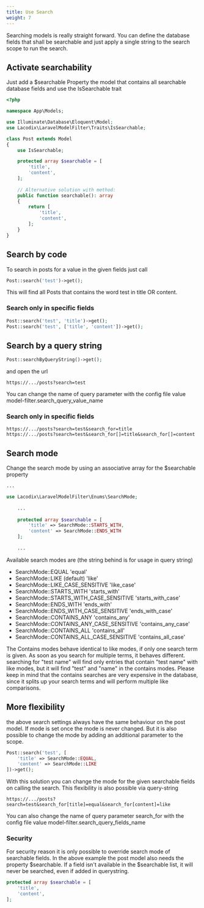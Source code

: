 ```yaml
---
title: Use Search
weight: 7
---
```


Searching models is really straight forward. You can define the database fields that shall be searchable and just apply
a single string to the search scope to run the search.

## Activate searchability

Just add a $searchable Property the model that contains all searchable database fields and use the IsSearchable trait

```php
<?php

namespace App\Models;

use Illuminate\Database\Eloquent\Model;
use Lacodix\LaravelModelFilter\Traits\IsSearchable;

class Post extends Model
{
    use IsSearchable;

    protected array $searchable = [
        'title',
        'content',
    ];
    
    // Alternative solution with method:
    public function searchable(): array
    {
        return [
            'title',
            'content',
        ];
    }
}
```

## Search by code

To search in posts for a value in the given fields just call

```php
Post::search('test')->get();
```

This will find all Posts that contains the word test in title OR content.

### Search only in specific fields

```php
Post::search('test', 'title')->get();
Post::search('test', ['title', 'content'])->get();
```

## Search by a query string

```php
Post::searchByQueryString()->get();
```

and open the url

```
https://.../posts?search=test
```

You can change the name of query parameter with the config file value model-filter.search_query_value_name

### Search only in specific fields

```
https://.../posts?search=test&search_for=title
https://.../posts?search=test&search_for[]=title&search_for[]=content
```

## Search mode

Change the search mode by using an associative array for the $searchable property

```php
...

use Lacodix\LaravelModelFilter\Enums\SearchMode;
    
    ...
     
    protected array $searchable = [
        'title' => SearchMode::STARTS_WITH,
        'content' => SearchMode::ENDS_WITH
    ];
    
    ...
```

Available search modes are (the string behind is for usage in query string)
- SearchMode::EQUAL 'equal'
- SearchMode::LIKE (default) 'like'
- SearchMode::LIKE_CASE_SENSITIVE 'like_case'
- SearchMode::STARTS_WITH 'starts_with'
- SearchMode::STARTS_WITH_CASE_SENSITIVE 'starts_with_case'
- SearchMode::ENDS_WITH 'ends_with'
- SearchMode::ENDS_WITH_CASE_SENSITIVE 'ends_with_case'
- SearchMode::CONTAINS_ANY 'contains_any'
- SearchMode::CONTAINS_ANY_CASE_SENSITIVE 'contains_any_case'
- SearchMode::CONTAINS_ALL 'contains_all'
- SearchMode::CONTAINS_ALL_CASE_SENSITIVE 'contains_all_case'

The Contains modes behave identical to like modes, if only one search term is given. As soon as you search
for multiple terms, it behaves different. searching for "test name" will find only entries that contain 
"test name" with like modes, but it will find "test" and "name" in the contains modes. Please keep in mind
that the contains searches are very expensive in the database, since it splits up your search terms and will
perform multiple like comparisons.

## More flexibility

the above search settings always have the same behaviour on the post model. If mode is set once the mode
is never changed. But it is also possible to change the mode by adding an additional parameter to the scope. 

```php
Post::search('test', [
    'title' => SearchMode::EQUAL,
    'content' => SearchMode::LIKE
])->get();
```

With this solution you can change the mode for the given searchable fields on calling the search.
This flexibility is also possible via query-string

```
https://.../posts?search=test&search_for[title]=equal&search_for[content]=like
```

You can also change the name of query parameter search_for with the config file value 
model-filter.search_query_fields_name

### Security

For security reason it is only possible to override search mode of searchable fields. In the above
example the post model also needs the property $searchable. If a field isn't available in the 
$searchable list, it will never be searched, even if added in querystring.

```php 
protected array $searchable = [
    'title',
    'content',
];
```
